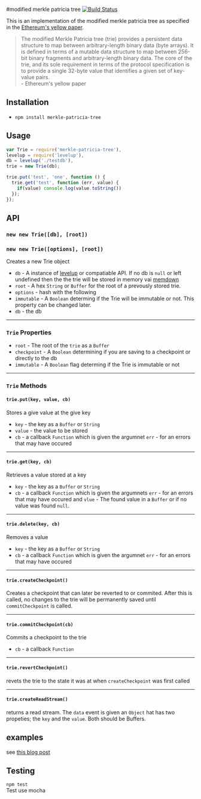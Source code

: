 #modified merkle patricia tree [![Build Status](https://travis-ci.org/wanderer/merkle-patricia-tree.svg?branch=master)](https://travis-ci.org/wanderer/merkle-patricia-tree)
 
This is an implementation of the modified merkle patricia tree as specified in the [Ethereum's yellow paper](http://gavwood.com/Paper.pdf).

> The modified Merkle Patricia tree (trie) provides a persistent data structure to map between arbitrary-length binary data (byte arrays). It is defined in terms of a mutable data structure to map between 256-bit binary fragments and arbitrary-length binary data. The core of the trie, and its sole requirement in terms of the protocol specification is to provide a single 32-byte value that identifies a given set of key-value pairs.   
  \- Ethereum's yellow paper  

## Installation
- `npm install merkle-patricia-tree`

## Usage
```javascript
var Trie = require('merkle-patricia-tree'),
levelup = require('levelup'),
db = levelup('./testdb'),
trie = new Trie(db); 

trie.put('test', 'one', function () {
  trie.get('test', function (err, value) {
    if(value) console.log(value.toString())
  });
});
```

## API
### `new new Trie([db], [root])`
### `new new Trie([options], [root])`
Creates a new Trie object
- `db` -  A instance of [levelup](https://github.com/rvagg/node-levelup/) or compatiable API. If no db is `null` or left undefined then the the trie will be stored in memory vai [memdown](https://github.com/rvagg/memdown)
- `root` - A hex `String` or `Buffer` for the root of a prevously stored trie.
- `options` - hash with the following 
 - `immutable`  - A `Boolean` determing if the Trie will be immutable or not. This property can be changed later.
 - `db` - the db

--------------------------------------------------------

### `Trie` Properties
- `root` - The root of the `trie` as a `Buffer` 
- `checkpoint` -  A `Boolean` determining if you are saving to a checkpoint or directly to the db 
- `immutable` - A `Boolean` flag determing if the Trie is immutable or not

--------------------------------------------------------

### `Trie` Methods
#### `trie.put(key, value, cb)`
Stores a give value at the give key
- `key` - the key as a `Buffer` or `String`
- `value` - the value to be stored
- `cb` - a callback `Function` which is given the argumnet `err` - for an errors that may have occured

--------------------------------------------------------

#### `trie.get(key, cb)`
Retrieves a value stored at a key
- `key` - the key as a `Buffer` or `String`
- `cb` - a callback `Function` which is given the argumnets `err` - for an errors that may have occured and `vlue` - The found value in a `Buffer` or if no value was found `null`.

--------------------------------------------------------

#### `trie.delete(key, cb)`
Removes a value
- `key` - the key as a `Buffer` or `String`
- `cb` - a callback `Function` which is given the argumnet `err` - for an errors that may have occured

--------------------------------------------------------

####  `trie.createCheckpoint()`
Creates a checkpoint that can later be reverted to or commited. After this is called, no changes to the trie will be permanently saved until `commitCheckpoint` is called. 

--------------------------------------------------------

####  `trie.commitCheckpoint(cb)`
Commits a checkpoint to the trie
- `cb` - a callback `Function` 

--------------------------------------------------------

####  `trie.revertCheckpoint()`
revets the trie to the state it was at when `createCheckpoint` was first called

--------------------------------------------------------

#### `trie.createReadStream()`
returns a read stream. The `data` event is given an `Object` hat has two propeties; the `key` and the `value`. Both should be Buffers.

## examples
see [this blog post](https://wanderer.github.io/ethereum/nodejs/code/2014/05/21/using-ethereums-tries-with-node/)

## Testing
`npm test`  
Test use mocha
